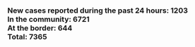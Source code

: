 ### New cases reported during the past 24 hours: 1203<br/>In the community: 6721<br/>At the border: 644<br/>Total: 7365